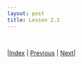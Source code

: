 ```yaml
---
layout: post
title: Lesson 2.1
---
```



<br/>

|[Index](../../) | [Previous](../../1/2) | [Next](../2)|
